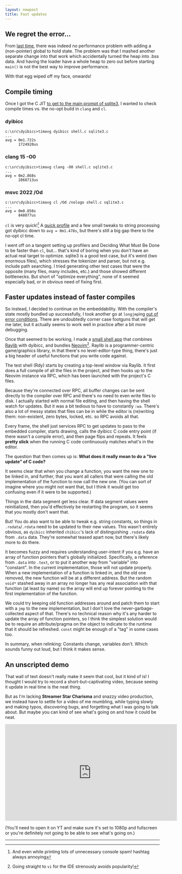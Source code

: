 ```yaml
---
layout: newpost
title: Fast updates
---
```


## We regret the error...

From [last time](/2023/04/05/a-not-yet-embedded-c-jit/), there was
indeed no performance problem with adding a (non-pointer) global to hold
state. The problem was that I mashed another separate change into that
work which accidentally turned the heap into .bss data. And having the
loader have a whole heap to zero out before starting `main()` is not the
best way to improve performance.

With that egg wiped off my face, onwards!

## Compile timing

Once I got the C JIT [to get to the main prompt of
sqlite3](https://twitter.com/h4kr/status/1643837668294553601), I wanted
to check compile times vs. the no-opt build in `clang` and `cl`.

### dyibicc
```
c:\src\dyibicc>timavg dyibicc shell.c sqlite3.c
...
avg = 0m1.722s
      1724920us
```


### clang 15 -O0
```
c:\src\dyibicc>timavg clang -O0 shell.c sqlite3.c
...
avg = 0m2.868s
      2868713us
```

### msvc 2022 /Od
```
c:\src\dyibicc>timavg cl /Od /nologo shell.c sqlite3.c
...
avg = 0m0.850s
      848077us
```

`cl` is very quick![^1] A [quick
profile](http://www.codersnotes.com/sleepy/) and a few small tweaks to
string processing got dyibicc down to `avg = 0m1.478s`, but there's
still a big gap there to the no-opt cl time.

I went off on a tangent setting up profilers and Deciding What Must Be
Done to be faster than `cl`, but... that's kind of boring when you don't
have an actual real target to optimize. sqlite3 is a good test case, but
it's weird (two enormous files), which stresses the tokenizer and
parser, but not e.g. include path searching. I tried generating other
test cases that were the opposite (many files, many includes, etc.) and
those showed different bottlenecks. But short of "optimize everything",
none of it seemed especially bad, or in obvious need of fixing first.

## Faster updates instead of faster compiles

So instead, I decided to continue on the embeddability. With the
compiler's state mostly bundled up successfully, I took another go at
`longjmp`ing [out of error
conditions](https://github.com/sgraham/dyibicc/commit/76b60aeaa64667361c2e7ec13c633664b2ae1ff6).
There are undoubtedly corner case footguns that will get me later, but
it actually seems to work well in practice after a bit more debugging.

Once that seemed to be working, I made a [small shell
app](https://github.com/sgraham/rdy) that combines
[Raylib](https://raylib.com) with dyibicc, and bundles
[Neovim](https://neovim.io)[^2]. Raylib is a programmer-centric
game/graphics library, in that there's no level-editor-type thing,
there's just a big header of useful functions that you write code
against.

The test shell (Rdy) starts by creating a top-level window via Raylib.
It first does a full compile of all the files in the project, and then
hooks up to the Neovim instance via RPC, which has been launched with
the project's C files.

Because they're connected over RPC, all buffer changes can be sent
directly to the compiler over RPC and there's no need to even write
files to disk. I actually started with normal file editing, and then
having the shell watch for updates. But it was a bit tedious to have to
constantly `:wa`. There's also a lot of messy states that files can be
in while the editor is (re)writing them: non-existent, zero bytes,
locked, etc. so RPC avoids all that.

Every frame, the shell just services RPC to get updates to pass to the
embedded compiler, starts drawing, calls the dyibicc C code entry point
(if there wasn't a compile error), and then page flips and repeats. It
feels **pretty slick** when the running C code continuously matches
what's in the editor.

The question that then comes up is: **What does it really mean to do a
"live update" of C code?**

It seems clear that when you change a function, you want the new one to
be linked in, and further, that you want all callers that were calling
the old implementation of the function to now call the new one. (You can
sort of imagine where you might not want that, but I think it would get
too confusing even if it were to be supported.)

Things in the data segment get less clear. If data segment values were
reinitialized, then you'd effectively be restarting the program, so it
seems that you mostly don't want that.

But! You do also want to be able to tweak e.g. string constants, so
things in `.rodata`/`.rdata` need to be updated to their new values.
This wasn't entirely obvious, as `dyibicc` inherited `chibicc`'s lack of
distinguishing `.rodata` data from `.data` data. They're somewhat
teased apart now, but there's likely more to do there.

It becomes fuzzy and requires understanding user-intent if you e.g. have
an array of function pointers that's globally initialized. Specifically,
a reference from `.data` into `.text`, or to put it another way from
"variable" into "constant". In the current implementation, those will
not update properly. When a new implementation of a function is linked
in, and the old one removed, the new function will be at a different
address. But the random `void*` stashed away in an array no longer has
any real association with that function (at least by name) so the array
will end up forever pointing to the first implementation of the
function.

We could try keeping old function addresses around and patch them to
start with a `jmp` to the new implementation, but I don't love the
never-garbage-collected aspect of that. There's no technical reason why
it's any harder to update the array of function pointers, so I think the
simplest solution would be to require an attribute/pragma on the object
to indicate to the runtime that it should be refreshed. `const` might be
enough of a "tag" in some cases too.

In summary, when relinking: Constants change, variables don't. Which
sounds funny out loud, but I think it makes sense.

## An unscripted demo

That wall of text doesn't really make it seem that cool, but it kind of
is! I thought I would try to record a short-but-captivating video,
because seeing it update in real time is the neat thing.

But as I'm lacking **Streamer Star Charisma** and snazzy video
production, we instead have to settle for a video of me mumbling, while
typing slowly and making typos, discovering bugs, and forgetting what I
was going to talk about. But maybe you can kind of see what's going on
and how it could be neat.

<iframe width="560" height="315" src="https://www.youtube.com/embed/Di-GK1RkYh8?controls=0" title="YouTube video player" frameborder="0" allow="accelerometer; autoplay; clipboard-write; encrypted-media; gyroscope; picture-in-picture" allowfullscreen></iframe>

(You'll need to open it on YT and make sure it's set to 1080p and
fullscreen or you're definitely not going to be able to see what's going
on.)

---

[^1]: And even while printing lots of unnecessary console spam! hashtag always annoying

[^2]: Going straight to `vi` for the IDE strenously avoids popularity!
